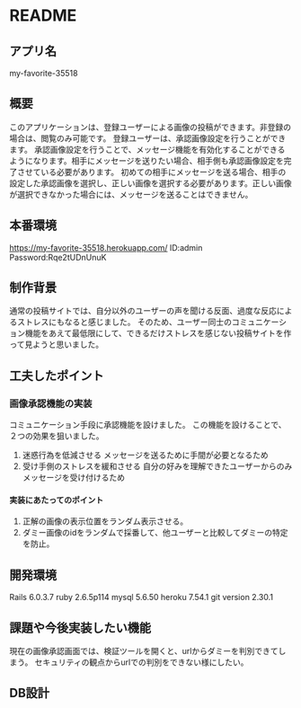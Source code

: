 # README

## アプリ名

my-favorite-35518

## 概要

このアプリケーションは、登録ユーザーによる画像の投稿ができます。非登録の場合は、閲覧のみ可能です。
登録ユーザーは、承認画像設定を行うことができます。
承認画像設定を行うことで、メッセージ機能を有効化することができるようになります。相手にメッセージを送りたい場合、相手側も承認画像設定を完了させている必要があります。
初めての相手にメッセージを送る場合、相手の設定した承認画像を選択し、正しい画像を選択する必要があります。正しい画像が選択できなかった場合には、メッセージを送ることはできません。

## 本番環境

https://my-favorite-35518.herokuapp.com/
ID:admin
Password:Rqe2tUDnUnuK

## 制作背景

通常の投稿サイトでは、自分以外のユーザーの声を聞ける反面、過度な反応によるストレスにもなると感じました。
そのため、ユーザー同士のコミュニケーション機能をあえて最低限にして、できるだけストレスを感じない投稿サイトを作って見ようと思いました。

## 工夫したポイント

### 画像承認機能の実装

コミュニケーション手段に承認機能を設けました。
この機能を設けることで、２つの効果を狙いました。

1. 迷惑行為を低減させる
   メッセージを送るために手間が必要となるため
2. 受け手側のストレスを緩和させる
   自分の好みを理解できたユーザーからのみメッセージを受け付けるため

#### 実装にあたってのポイント

1. 正解の画像の表示位置をランダム表示させる。
2. ダミー画像のidをランダムで採番して、他ユーザーと比較してダミーの特定を防止。

## 開発環境

Rails 6.0.3.7
ruby 2.6.5p114
mysql 5.6.50
heroku 7.54.1
git version 2.30.1

## 課題や今後実装したい機能

現在の画像承認画面では、検証ツールを開くと、urlからダミーを判別できてしまう。
セキュリティの観点からurlでの判別をできない様にしたい。

## DB設計
